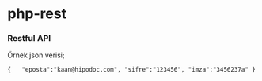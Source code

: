# php-rest

### Restful API

Örnek json verisi;

`{  
   "eposta":"kaan@hipodoc.com",
   "sifre":"123456",
   "imza":"3456237a"
}`
